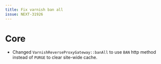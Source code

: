 ```yaml
---
title: Fix varnish ban all
issue: NEXT-31926
---
```


# Core

* Changed `VarnishReverseProxyGateway::banAll` to use `BAN` http method instead of `PURGE` to clear site-wide cache.
